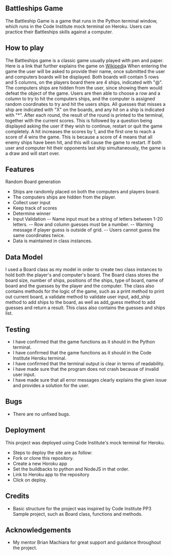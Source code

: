 ## Battleships Game
The Battleship Game is a game that runs in the Python terminal window, which runs in the Code Institute mock terminal on Heroku. 
Users can practice their Battleships skills against a computer.

## How to play
The Battleships game is a classic game usually played with pen and paper. Here is a link that further explains the game on [Wikipedi](https://en.wikipedia.org/wiki/Battleship_(game))a
When entering the game the user will be asked to provide their name, once submitted the user and computers boards will be displayed.
Both boards will contain 5 rows and 5 columns, on the players board there are 4 ships, indicated with "@".
The computers ships are hidden from the user, since showing them would defeat the object of the game.
Users are then able to choose a row and a column to try to hit the computers ships, and the computer is assigned random coordinates to try and hit the users ships.
All guesses that misses a ship are indicated with "X" on the boards, and any hit on a ship is indicated with "*". 
After each round, the result of the round is printed to the terminal, together with the current scores.
This is followed by a question being displayed asking the user if they wish to continue, restart or quit the game completely.
A hit increases the scores by 1, and the first one to reach a score of 4 wins the game.
This is because a score of 4 means that all enemy ships have been hit, and this will cause the game to restart. 
If both user and computer hit their opponents last ship simultaneously, the game is a draw and will start over.

## Features
Random Board generation
- Ships are randomly placed on both the computers and players board.
- The computers ships are hidden from the player.
- Collect user input 
- Keep track of scores
- Determine winner 
- Input Validation
-- Name input must be a string of letters between 1-20 letters.
-- Row and column guesses must be a number.
-- Warning message if player guess is outside of grid.
-- Users cannot guess the same coordinates twice.
- Data is maintained in class instances. 

## Data Model
I used a Board class as my model in order to create two class instances to hold both the player's and computer's board.
The Board class stores the board size, number of ships, positions of the ships, type of board, name of board and the guesses by the player and the computer.
The class also contains methods for the logic of the game, such as a print method to print out current board, a validate method to validate user input, add_ship 
method to add ships to the board, as well as add_guess method to add guesses and return a result. This class also contains the guesses and ships list. 

## Testing
- I have confirmed that the game functions as it should in the Python terminal.
- I have confirmed that the game functions as it should in the Code Institute Heroku terminal.
- I have confirmed that the terminal output is clear in terms of readability.
- I have made sure that the program does not crash because of invalid user input.
- I have made sure that all error messages clearly explains the given issue and provides a solution for the user.

## Bugs
- There are no unfixed bugs.

## Deployment 
This project was deployed using Code Institute's mock terminal for Heroku.
- Steps to deploy the site are as follow:
- Fork or clone this repository.
- Create a new Horoku app
- Set the buildbacks to python and NodeJS in that order.
- Link to Heroku app to the repository
- Click on deploy.

## Credits 
- Basic structure for the project was inspired by Code Institute PP3 Sample project, such as Board class, functions and methods.

## Acknowledgements
- My mentor Brian Machiara for great support and guidance throughout the project.




